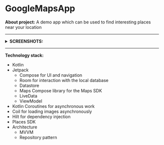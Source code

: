 # GoogleMapsApp
 **About project:** A demo app which can be used to find interesting places near your location
 ___
 <details><summary><b>SCREENSHOTS:</b></summary>
   
![Screenshot1](/screenshots/1.jpg) 
![Screenshot2](/screenshots/2.jpg) 
![Screenshot3](/screenshots/3.jpg) 
![Screenshot2](/screenshots/4.jpg) 

And here is the demonstration of how the application works: <br>
![Recording](/videos/recording1.gif)

</details>

___
**Technology stack:**
+ Kotlin
+ Jetpack
  + Compose for UI and navigation
  + Room for interaction with the local database
  + Datastore
  + Maps Compose library for the Maps SDK
  + LiveData
  + ViewModel
+ Kotlin Coroutines for asynchronous work
+ Coil for loading images asynchronously
+ Hilt for dependency injection
+ Places SDK
+ Architecture
  + MVVM
  + Repository pattern
